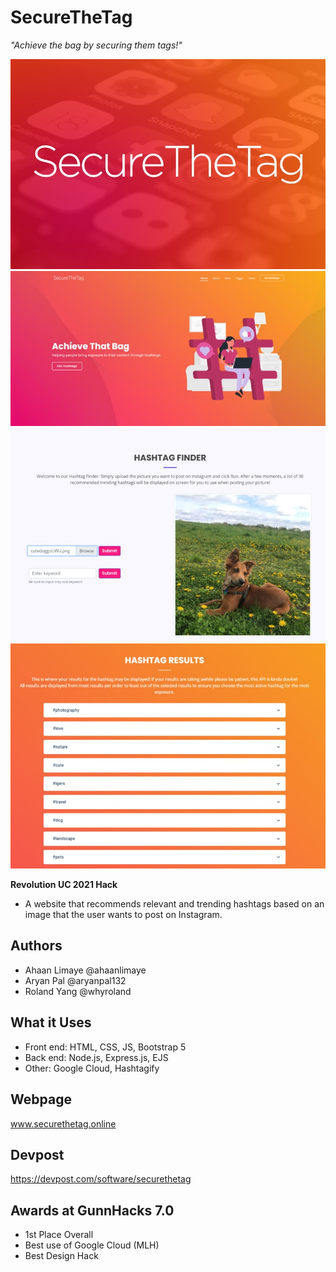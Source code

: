 # SecureTheTag
*"Achieve the bag by securing them tags!"*

![logo](logo.jpg)
![home screen](front-page.jpg)
![example entry](example-entry.jpg)
![example results](example-results.jpg)

**Revolution UC 2021 Hack**
- A website that recommends relevant and trending hashtags based on an image that the user wants to post on Instagram.

## Authors
- Ahaan Limaye @ahaanlimaye
- Aryan Pal @aryanpal132
- Roland Yang @whyroland

## What it Uses

- Front end: HTML, CSS, JS, Bootstrap 5
- Back end: Node.js, Express.js, EJS
- Other: Google Cloud, Hashtagify

## Webpage
www.securethetag.online

## Devpost
https://devpost.com/software/securethetag

## Awards at GunnHacks 7.0
- 1st Place Overall
- Best use of Google Cloud (MLH)
- Best Design Hack


